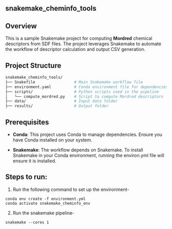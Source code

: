 ## snakemake_cheminfo_tools

## Overview
This is a sample Snakemake project for computing **Mordred** chemical descriptors from SDF files. The project leverages Snakemake to automate the workflow of descriptor calculation and output CSV generation. 

## Project Structure

```bash
snakemake_cheminfo_tools/
├── Snakefile                 # Main Snakemake workflow file
├── environment.yaml          # Conda environment file for dependencies
├── scripts/                  # Python scripts used in the pipeline
│   └── compute_mordred.py    # Script to compute Mordred descriptors
├── data/                     # Input data folder
├── results/                  # Output folder
```

## Prerequisites
- **Conda**: This project uses Conda to manage dependencies. Ensure you have Conda installed on your system. 

- **Snakemake**: The workflow depends on Snakemake. To install Snakemake in your Conda environment, running the environ.yml file will ensure it is installed.


## Steps to run:

1. Run the following command to set up the environment-

`conda env create -f environment.yml` <br>
`conda activate snakemake_cheminfo_env` <br>

2. Run the snakemake pipeline-

`snakemake --cores 1`


